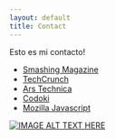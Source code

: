 ```yaml
---
layout: default
title: Contact
---
```


Esto es mi contacto!

* [Smashing Magazine](https://www.smashingmagazine.com)
* [TechCrunch](http://techcrunch.com/)
* [Ars Technica](http://arstechnica.com/)
* [Codoki](http://codoki.com/)
* [Mozilla Javascript](https://developer.mozilla.org/en-US/docs/Web/JavaScript)



[![IMAGE ALT TEXT HERE](http://img.youtube.com/vi/YOUTUBE_VIDEO_ID_HERE/0.jpg)](http://www.youtube.com/watch?v=YOUTUBE_VIDEO_ID_HERE)
